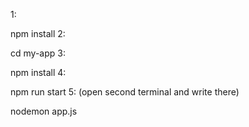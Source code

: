 1:

npm install
2:

cd my-app
3:

npm install
4:

npm run start
5: (open second terminal and write there)

nodemon app.js
